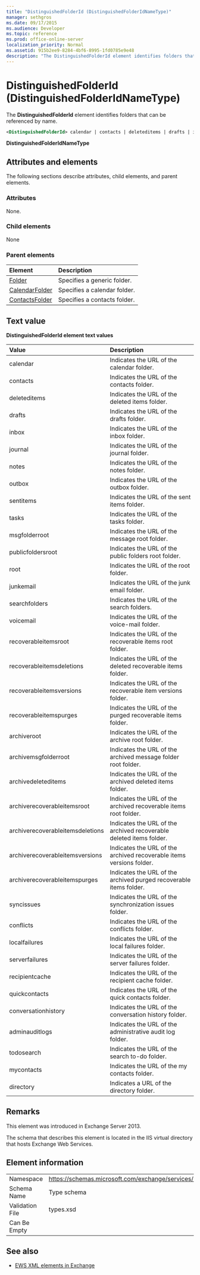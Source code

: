 ```yaml
---
title: "DistinguishedFolderId (DistinguishedFolderIdNameType)"
manager: sethgros
ms.date: 09/17/2015
ms.audience: Developer
ms.topic: reference
ms.prod: office-online-server
localization_priority: Normal
ms.assetid: 915b2ee9-8284-4bf6-8995-1fd0785e9e48
description: "The DistinguishedFolderId element identifies folders that can be referenced by name."
---
```


# DistinguishedFolderId (DistinguishedFolderIdNameType)

The **DistinguishedFolderId** element identifies folders that can be referenced by name. 
  
```XML
<DistinguishedFolderId> calendar | contacts | deleteditems | drafts | inbox | journal | notes | outbox | sentitems | tasks | msgfolderroot | publicfoldersroot | root | junkemail | searchfolders | voicemail | recoverableitemsroot | recoverableitemsdeletions | recoverableitemsversions | recoverableitemspurges | archiveroot | archivemsgfolderroot | archivedeleteditems | archiverecoverableitemsroot | archiverecoverableitemsdeletions | archiverecoverableitemsversions | archiverecoverableitemspurges | syncissues | conflicts | localfailures | serverfailures | recipientcache | quickcontacts | conversationhistory | adminauditlogs | todosearch | mycontacts | directory | imcontactlist | peopleconnect</DistinguishedFolderId>
```

 **DistinguishedFolderIdNameType**
## Attributes and elements

The following sections describe attributes, child elements, and parent elements.
  
### Attributes

None.
  
### Child elements

None
  
### Parent elements

|**Element**|**Description**|
|:-----|:-----|
|[Folder](folder.md) <br/> |Specifies a generic folder.  <br/> |
|[CalendarFolder](calendarfolder.md) <br/> |Specifies a calendar folder.  <br/> |
|[ContactsFolder](contactsfolder.md) <br/> |Specifies a contacts folder.  <br/> |
   
## Text value

**DistinguishedFolderId element text values**

|**Value**|**Description**|
|:-----|:-----|
|calendar  <br/> |Indicates the URL of the calendar folder.  <br/> |
|contacts  <br/> |Indicates the URL of the contacts folder.  <br/> |
|deleteditems  <br/> |Indicates the URL of the deleted items folder.  <br/> |
|drafts  <br/> |Indicates the URL of the drafts folder.  <br/> |
|inbox  <br/> |Indicates the URL of the inbox folder.  <br/> |
|journal  <br/> |Indicates the URL of the journal folder.  <br/> |
|notes  <br/> |Indicates the URL of the notes folder.  <br/> |
|outbox  <br/> |Indicates the URL of the outbox folder.  <br/> |
|sentitems  <br/> |Indicates the URL of the sent items folder.  <br/> |
|tasks  <br/> |Indicates the URL of the tasks folder.  <br/> |
|msgfolderroot  <br/> |Indicates the URL of the message root folder.  <br/> |
|publicfoldersroot  <br/> |Indicates the URL of the public folders root folder.  <br/> |
|root  <br/> |Indicates the URL of the root folder.  <br/> |
|junkemail  <br/> |Indicates the URL of the junk email folder.  <br/> |
|searchfolders  <br/> |Indicates the URL of the search folders.  <br/> |
|voicemail  <br/> |Indicates the URL of the voice-mail folder.  <br/> |
|recoverableitemsroot  <br/> |Indicates the URL of the recoverable items root folder.  <br/> |
|recoverableitemsdeletions  <br/> |Indicates the URL of the deleted recoverable items folder.  <br/> |
|recoverableitemsversions  <br/> |Indicates the URL of the recoverable item versions folder.  <br/> |
|recoverableitemspurges  <br/> |Indicates the URL of the purged recoverable items folder.  <br/> |
|archiveroot  <br/> |Indicates the URL of the archive root folder.  <br/> |
|archivemsgfolderroot  <br/> |Indicates the URL of the archived message folder root folder.  <br/> |
|archivedeleteditems  <br/> |Indicates the URL of the archived deleted items folder.  <br/> |
|archiverecoverableitemsroot  <br/> |Indicates the URL of the archived recoverable items root folder.  <br/> |
|archiverecoverableitemsdeletions  <br/> |Indicates the URL of the archived recoverable deleted items folder.  <br/> |
|archiverecoverableitemsversions  <br/> |Indicates the URL of the archived recoverable items versions folder.  <br/> |
|archiverecoverableitemspurges  <br/> |Indicates the URL of the archived purged recoverable items folder.  <br/> |
|syncissues  <br/> |Indicates the URL of the synchronization issues folder.  <br/> |
|conflicts  <br/> |Indicates the URL of the conflicts folder.  <br/> |
|localfailures  <br/> |Indicates the URL of the local failures folder.  <br/> |
|serverfailures  <br/> |Indicates the URL of the server failures folder.  <br/> |
|recipientcache  <br/> |Indicates the URL of the recipient cache folder.  <br/> |
|quickcontacts  <br/> |Indicates the URL of the quick contacts folder.  <br/> |
|conversationhistory  <br/> |Indicates the URL of the conversation history folder.  <br/> |
|adminauditlogs  <br/> |Indicates the URL of the administrative audit log folder.  <br/> |
|todosearch  <br/> |Indicates the URL of the search to-do folder.  <br/> |
|mycontacts  <br/> |Indicates the URL of the my contacts folder.  <br/> |
|directory  <br/> |Indicates a URL of the directory folder.  <br/> |
   
## Remarks

This element was introduced in Exchange Server 2013.
  
The schema that describes this element is located in the IIS virtual directory that hosts Exchange Web Services.
  
## Element information

|||
|:-----|:-----|
|Namespace  <br/> |https://schemas.microsoft.com/exchange/services/2006/types  <br/> |
|Schema Name  <br/> |Type schema  <br/> |
|Validation File  <br/> |types.xsd  <br/> |
|Can Be Empty  <br/> ||
   
## See also

- [EWS XML elements in Exchange](ews-xml-elements-in-exchange.md)

